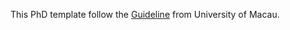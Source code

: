 This PhD template follow the [Guideline](http://www.umac.mo/grs/forms/Guidelines%20Governing%20the%20Format%20of%20PhD%20Theses_Final_effective%20120308.pdf) from University of Macau.
